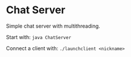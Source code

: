 Chat Server
===========

Simple chat server with multithreading.

Start with:
```java ChatServer```

Connect a client with:
```./launchclient <nickname>```
